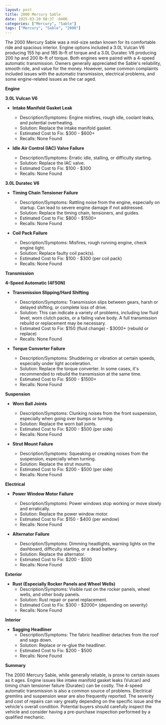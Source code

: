 ```yaml
---
layout: post
title: 2000 Mercury Sable
date: 2025-03-20 08:37 -0400
categories: ["Mercury", "Sable"]
tags: ["Mercury", "Sable", "2000"]
---
```

The 2000 Mercury Sable was a mid-size sedan known for its comfortable ride and spacious interior. Engine options included a 3.0L Vulcan V6 producing 155 hp and 185 lb-ft of torque and a 3.0L Duratec V6 producing 200 hp and 200 lb-ft of torque. Both engines were paired with a 4-speed automatic transmission. Owners generally appreciated the Sable's reliability, smooth ride, and value for the money. However, some common complaints included issues with the automatic transmission, electrical problems, and some engine-related issues as the car aged.

**Engine**

**3.0L Vulcan V6**

*   **Intake Manifold Gasket Leak**
    *   Description/Symptoms: Engine misfires, rough idle, coolant leaks, and potential overheating.
    *   Solution: Replace the intake manifold gasket.
    *   Estimated Cost to Fix: $300 - $600+
    *   Recalls: None Found

*   **Idle Air Control (IAC) Valve Failure**
    *   Description/Symptoms: Erratic idle, stalling, or difficulty starting.
    *   Solution: Replace the IAC valve.
    *   Estimated Cost to Fix: $100 - $300
    *   Recalls: None Found

**3.0L Duratec V6**

*   **Timing Chain Tensioner Failure**
    *   Description/Symptoms: Rattling noise from the engine, especially on startup. Can lead to severe engine damage if not addressed.
    *   Solution: Replace the timing chain, tensioners, and guides.
    *   Estimated Cost to Fix: $800 - $1500+
    *   Recalls: None Found

*   **Coil Pack Failure**
    *   Description/Symptoms: Misfires, rough running engine, check engine light.
    *   Solution: Replace faulty coil pack(s).
    *   Estimated Cost to Fix: $100 - $300 (per coil pack)
    *   Recalls: None Found

**Transmission**

**4-Speed Automatic (4F50N)**

*   **Transmission Slipping/Hard Shifting**
    *   Description/Symptoms: Transmission slips between gears, harsh or delayed shifting, or complete loss of drive.
    *   Solution: This can indicate a variety of problems, including low fluid level, worn clutch packs, or a failing valve body. A full transmission rebuild or replacement may be necessary.
    *   Estimated Cost to Fix: $150 (fluid change) - $3000+ (rebuild or replace)
    *   Recalls: None Found

*   **Torque Converter Failure**
    *   Description/Symptoms: Shuddering or vibration at certain speeds, especially under light acceleration.
    *   Solution: Replace the torque converter. In some cases, it's recommended to rebuild the transmission at the same time.
    *   Estimated Cost to Fix: $500 - $1500+
    *   Recalls: None Found

**Suspension**

*   **Worn Ball Joints**
    *   Description/Symptoms: Clunking noises from the front suspension, especially when going over bumps or turning.
    *   Solution: Replace the worn ball joints.
    *   Estimated Cost to Fix: $200 - $500 (per side)
    *   Recalls: None Found

*   **Strut Mount Failure**
    *   Description/Symptoms: Squeaking or creaking noises from the suspension, especially when turning.
    *   Solution: Replace the strut mounts.
    *   Estimated Cost to Fix: $200 - $500 (per side)
    *   Recalls: None Found

**Electrical**

*   **Power Window Motor Failure**
    *   Description/Symptoms: Power windows stop working or move slowly and erratically.
    *   Solution: Replace the power window motor.
    *   Estimated Cost to Fix: $150 - $400 (per window)
    *   Recalls: None Found

*   **Alternator Failure**
    *   Description/Symptoms: Dimming headlights, warning lights on the dashboard, difficulty starting, or a dead battery.
    *   Solution: Replace the alternator.
    *   Estimated Cost to Fix: $200 - $500
    *   Recalls: None Found

**Exterior**

*   **Rust (Especially Rocker Panels and Wheel Wells)**
    *   Description/Symptoms: Visible rust on the rocker panels, wheel wells, and other body panels.
    *   Solution: Rust repair or panel replacement.
    *   Estimated Cost to Fix: $300 - $2000+ (depending on severity)
    *   Recalls: None Found

**Interior**

*   **Sagging Headliner**
    *   Description/Symptoms: The fabric headliner detaches from the roof and sags down.
    *   Solution: Replace or re-glue the headliner.
    *   Estimated Cost to Fix: $200 - $500
    *   Recalls: None Found

**Summary**

The 2000 Mercury Sable, while generally reliable, is prone to certain issues as it ages. Engine issues like intake manifold gasket leaks (Vulcan) and timing chain tensioner failure (Duratec) can be costly. The 4-speed automatic transmission is also a common source of problems. Electrical gremlins and suspension wear are also frequently reported. The severity and cost of repairs can vary greatly depending on the specific issue and the vehicle's overall condition. Potential buyers should carefully inspect the vehicle and consider having a pre-purchase inspection performed by a qualified mechanic.

